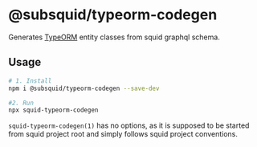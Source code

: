 # @subsquid/typeorm-codegen

Generates [TypeORM](https://typeorm.io) entity classes from squid graphql schema.

## Usage

```bash
# 1. Install
npm i @subsquid/typeorm-codegen --save-dev

#2. Run
npx squid-typeorm-codegen
```

`squid-typeorm-codegen(1)` has no options, as it is supposed to be started
from squid project root and simply follows squid project conventions.
